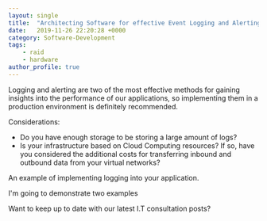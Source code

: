 ```yaml
---
layout: single
title:  "Architecting Software for effective Event Logging and Alerting"
date:   2019-11-26 22:20:28 +0000
category: Software-Development
tags: 
    - raid
    - hardware
author_profile: true
---
```


Logging and alerting are two of the most effective methods for gaining insights into the performance of our applications, so implementing them in a production environment is definitely recommended. 

Considerations:
- Do you have enough storage to be storing a large amount of logs?
- Is your infrastructure based on Cloud Computing resources? If so, have you considered the additional costs for transferring inbound and outbound data from your virtual networks?

An example of implementing logging into your application.

I'm going to demonstrate two examples


Want to keep up to date with our latest I.T consultation posts?
